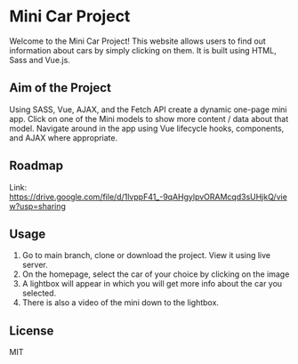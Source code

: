 # Mini Car Project
Welcome to the Mini Car Project! This website allows users to find out information about cars by simply clicking on them. It is built using HTML, Sass and Vue.js.
## Aim of the Project
Using SASS, Vue, AJAX, and the Fetch API create a dynamic one-page mini app. Click on one of the Mini models to show more content / data about that model. Navigate around in the app using Vue lifecycle hooks, components, and AJAX where appropriate.
## Roadmap
Link: https://drive.google.com/file/d/1lvppF41_-9qAHgylpvORAMcqd3sUHjkQ/view?usp=sharing
## Usage
1. Go to main branch, clone or download the project. View it using live server.
2. On the homepage, select the car of your choice by clicking on the image
3. A lightbox will appear in which you will get more info about the car you selected.
4. There is also a video of the mini down to the lightbox.
## License
MIT
